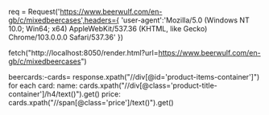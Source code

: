 req = Request('https://www.beerwulf.com/en-gb/c/mixedbeercases',headers={
       'user-agent':'Mozilla/5.0 (Windows NT 10.0; Win64; x64) AppleWebKit/537.36 (KHTML, like Gecko) Chrome/103.0.0.0 Safari/537.36'
    })


fetch("http://localhost:8050/render.html?url=https://www.beerwulf.com/en-gb/c/mixedbeercases")


beercards:-cards= response.xpath("//div[@id='product-items-container']")
for each card:
        name: cards.xpath("//div[@class='product-title-container']/h4/text()").get()
        price: cards.xpath("//span[@class='price']/text()").get()
    